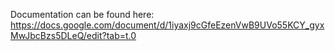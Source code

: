 Documentation can be found here: https://docs.google.com/document/d/1iyaxj9cGfeEzenVwB9UVo55KCY_gyxMwJbcBzs5DLeQ/edit?tab=t.0
